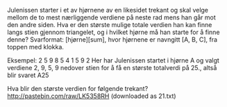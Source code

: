 Julenissen starter i et av hjørnene av en likesidet trekant og skal velge mellom de to mest nærliggende verdiene på neste rad mens han går mot den andre siden. Hva er den største mulige totale verdien han kan finne langs stien gjennom triangelet, og i hvilket hjørne må han starte for å finne denne?
Svarformat: [hjørne][sum], hvor hjørnene er navngitt [A, B, C], fra toppen med klokka.

Eksempel:
     2
   5 9
  8 5 4
1 5 9 2
Her har Julenissen startet i hjørne A og valgt verdiene 2, 9, 5, 9 nedover stien for å få en største totalverdi på 25., altså blir svaret A25

Hva blir den største verdien for følgende trekant? http://pastebin.com/raw/LK5358RH
(downloaded as 21.txt)
